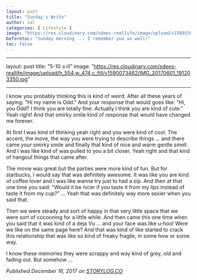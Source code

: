 ```yaml
---
layout: post
title: "Sunday's Write"
author: sal
categories: [ Lifestyle ]
image: "https://res.cloudinary.com/sdees-reallife/image/upload/v1569159407/IMG_9083.jpg"
beforetoc: "Sunday morning ... I remember you so well!"
toc: false
---
```


---
layout: post
title: "5-10 นาที"
image: "https://res.cloudinary.com/sdees-reallife/image/upload/h_554,w_474,c_fill/v1590073462/IMG_20170601_191203350.jpg"

---

I know you probably thinking this is kind of weird. After all these years of saying: "Hi my name is Odd." And your response that would goes like: "Hi, you Odd? I think you are totally fine. Actually I think you are kind of cute." Yeah right! And that smirky smile kind of response that would have changed me forever.

At first I was kind of thinking yeah right and you were kind of cool. The accent, the move, the way you were trying to describe things ... and there came your smirky smile and finally that kind of nice and warm gentle smell. And I was like kind of was pulled to you a bit closer. Yeah right and that kind of hangout things that came after.

The movie was great but the parties were more kind of fun. But for starbucks, I would say that was definitely awesome. It was like you are kind of coffee lover and I was like wanna try just to had a sip. And then at that one time you said: "Would it be nicer if you taste it from my lips instead of taste it from my cup?" ... Yeah that was definitely way more sexier when you said that.

Then we were steady and sort of happy in that very little space that we were sort of cocooning for a little while. And then came this one time when you said that it was kind of a deja Vu ... and your face was like u-hoo! Were we like on the same page here? And that was kind of like started to crack this relationship that was like so kind of freaky fragile, in some how or some way.

I know these memories they were scrappy and way kind of grey, old and fading out. But somehow ...

*Published December 16, 2017 on [STORYLOG.CO](https://storylog.co/story/5a351be57e8a965078b0b0f4)*
